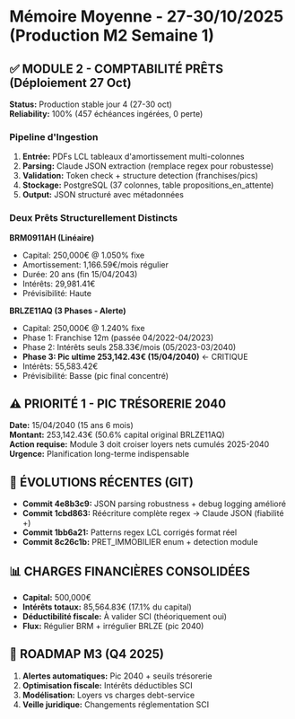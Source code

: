 # Mémoire Moyenne - 27-30/10/2025 (Production M2 Semaine 1)

## ✅ MODULE 2 - COMPTABILITÉ PRÊTS (Déploiement 27 Oct)
**Status:** Production stable jour 4 (27-30 oct)  
**Reliability:** 100% (457 échéances ingérées, 0 perte)

### Pipeline d'Ingestion
1. **Entrée:** PDFs LCL tableaux d'amortissement multi-colonnes
2. **Parsing:** Claude JSON extraction (remplace regex pour robustesse)
3. **Validation:** Token check + structure detection (franchises/pics)
4. **Stockage:** PostgreSQL (37 colonnes, table propositions_en_attente)
5. **Output:** JSON structuré avec métadonnées

### Deux Prêts Structurellement Distincts
**BRM0911AH (Linéaire)**
- Capital: 250,000€ @ 1.050% fixe
- Amortissement: 1,166.59€/mois régulier
- Durée: 20 ans (fin 15/04/2043)
- Intérêts: 29,981.41€
- Prévisibilité: Haute

**BRLZE11AQ (3 Phases - Alerte)**
- Capital: 250,000€ @ 1.240% fixe
- Phase 1: Franchise 12m (passée 04/2022-04/2023)
- Phase 2: Intérêts seuls 258.33€/mois (05/2023-03/2040)
- **Phase 3: Pic ultime 253,142.43€ (15/04/2040)** ← CRITIQUE
- Intérêts: 55,583.42€
- Prévisibilité: Basse (pic final concentré)

## ⚠️ PRIORITÉ 1 - PIC TRÉSORERIE 2040
**Date:** 15/04/2040 (15 ans 6 mois)  
**Montant:** 253,142.43€ (50.6% capital original BRLZE11AQ)  
**Action requise:** Module 3 doit croiser loyers nets cumulés 2025-2040  
**Urgence:** Planification long-terme indispensable

## 🔧 ÉVOLUTIONS RÉCENTES (GIT)
- **Commit 4e8b3c9:** JSON parsing robustness + debug logging amélioré
- **Commit 1cbd863:** Réécriture complète regex → Claude JSON (fiabilité +)
- **Commit 1bb6a21:** Patterns regex LCL corrigés format réel
- **Commit 8c26c1b:** PRET_IMMOBILIER enum + detection module

## 📊 CHARGES FINANCIÈRES CONSOLIDÉES
- **Capital:** 500,000€
- **Intérêts totaux:** 85,564.83€ (17.1% du capital)
- **Déductibilité fiscale:** À valider SCI (théoriquement oui)
- **Flux:** Régulier BRM + irrégulier BRLZE (pic 2040)

## 🎯 ROADMAP M3 (Q4 2025)
1. **Alertes automatiques:** Pic 2040 + seuils trésorerie
2. **Optimisation fiscale:** Intérêts déductibles SCI
3. **Modélisation:** Loyers vs charges debt-service
4. **Veille juridique:** Changements réglementation SCI